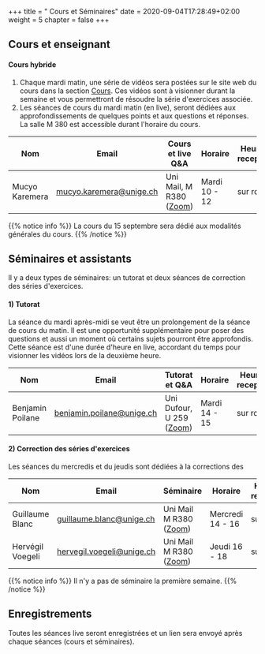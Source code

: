 +++
title = " Cours et Séminaires"
date = 2020-09-04T17:28:49+02:00
weight = 5
chapter = false
+++
<!--
# Information générale


### Lieu et horaire

- **Lieu:** Uni-Mail, M 2150
- **horaire:** Thursdays 14:15 - 18:00

### Course Websites

- **Course Website:** <https://mkaremera-math1.netlify.app/>
- **Forum et quizz:**  [Moodle](https://moodle.unige.ch/course/view.php?id=8193)

# Enseignant et assistants 
-->

## Cours et enseignant 
<!--
- **Nom:** Mucyo Karemera 
- **Email:** mucyo.karemera@unige.ch
- **Office:** Uni-Mail 3208
- **Office Hours:** Thursdays 13:00 - 14:00
-->

#### Cours hybride

1) Chaque mardi matin, une série de vidéos sera postées sur le site web du cours dans la section [Cours](https://mkaremera-math1.netlify.app/cours/). Ces vidéos sont à visionner durant la semaine et vous permettront de résoudre la série d'exercices associée.
2) Les séances de cours du mardi matin (en live), seront dédiées aux approfondissements de quelques points et aux questions et réponses. La salle M 380 est accessible durant l'horaire du cours. 

| Nom | Email |  Cours et live Q&A | Horaire |Heure de recepetion |
| ------ | ------ |  ----------- | ----------- | ----------- |
| Mucyo Karemera   | mucyo.karemera@unige.ch  | Uni Mail, M R380 ([Zoom](https://moodle.unige.ch/course/view.php?id=8193)) |Mardi 10 - 12  |sur rdv  |

{{% notice info %}}
La cours du 15 septembre sera dédié aux modalités générales du cours.
{{% /notice %}}

## Séminaires et assistants

Il y a deux types de séminaires: un tutorat et deux séances de correction des séries d'exercices.


#### 1) Tutorat

La séance du mardi après-midi se veut être un prolongement de la séance de cours du matin. Il est une opportunité supplémentaire pour poser des questions et aussi un moment où certains sujets pourront être approfondis. Cette séance est d'une durée d'heure en live, accordant du temps pour visionner les vidéos lors de la deuxième heure.

| Nom | Email |  Tutorat et Q&A | Horaire |Heure de recepetion |
| ------ | ------| ------ |  ----------- | ----------- |
| Benjamin Poilane | benjamin.poilane@unige.ch |  Uni Dufour, U 259 ([Zoom](https://moodle.unige.ch/course/view.php?id=8193)) | Mardi 14 - 15  |sur rdv  |


#### 2) Correction des séries d'exercices

Les séances du mercredis et du jeudis sont dédiées à la corrections des 

| Nom | Email | Séminaire | Horaire |Heure de recepetion |
| ------ | ------ | ------ | ----------- | ----------- |
| Guillaume Blanc   | guillaume.blanc@unige.ch  | Uni Mail M R380 ([Zoom](https://moodle.unige.ch/course/view.php?id=8193)) | Mercredi 14 - 16  |sur rdv  |
| Hervégil Voegeli    | hervegil.voegeli@unige.ch | Uni Mail M R380 ([Zoom](https://moodle.unige.ch/course/view.php?id=8193))  | Jeudi 16 - 18  |sur rdv  |

{{% notice info %}}
Il n'y a pas de séminaire la première semaine.
{{% /notice %}}

## Enregistrements

Toutes les séances live seront enregistrées et un lien sera envoyé après chaque séances (cours et séminaires).

<!--
Tentative list of topics that will be discussed in this class are listed below:

- **Reproducible research:** `knitr` and `rmarkdown`;
- **Version control:** `Github`;
- **Introduction to programming:** Data structures, logical operators, control structures and functions;
- **Visualizations:** Exploratory data analysis with Base R and `ggplot2`;
- **R packages:** Construction of R-packages using `devtools`, `roxygen2`, `pkgdown`;
- **Web scrapping:** Automatic extraction of data from websites using `rvest` and `quantmod`;
- **Web applications:** Interactive web apps using Shiny;
- **High performance computing:** `Rcpp`.
-->